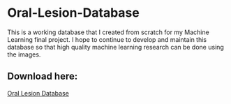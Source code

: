 # Oral-Lesion-Database
This is a working database that I created from scratch for my Machine Learning final project.  I hope to continue to develop and maintain this database so that high quality machine learning research can be done using the images.  

## Download here:
<a href="https://drive.google.com/drive/u/0/folders/1ybPGO7IUY_x039zuGjOj5EVd-_jfV6mo">Oral Lesion Database</a>
